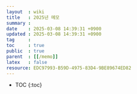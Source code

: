 ```yaml
---
layout  : wiki
title   : 2025년 메모 
summary : 
date    : 2025-03-08 14:39:31 +0900
updated : 2025-03-08 14:39:31 +0900
tag     : 
toc     : true
public  : true
parent  : [[/memo]] 
latex   : false
resource: EDC97993-B59D-4975-83D4-9BE89674ED82
---
```

* TOC
{:toc}

# 
